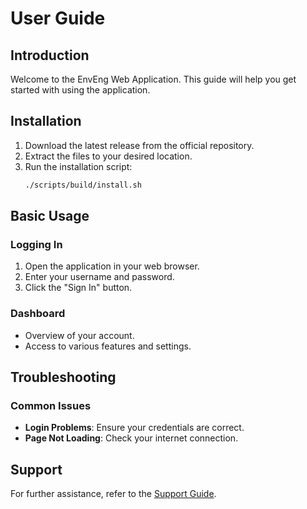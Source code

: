 # User Guide

## Introduction
Welcome to the EnvEng Web Application. This guide will help you get started with using the application.

## Installation
1. Download the latest release from the official repository.
2. Extract the files to your desired location.
3. Run the installation script:
    ```sh
    ./scripts/build/install.sh
    ```

## Basic Usage
### Logging In
1. Open the application in your web browser.
2. Enter your username and password.
3. Click the "Sign In" button.

### Dashboard
- Overview of your account.
- Access to various features and settings.

## Troubleshooting
### Common Issues
- **Login Problems**: Ensure your credentials are correct.
- **Page Not Loading**: Check your internet connection.

## Support
For further assistance, refer to the [Support Guide](SUPPORT.md).
